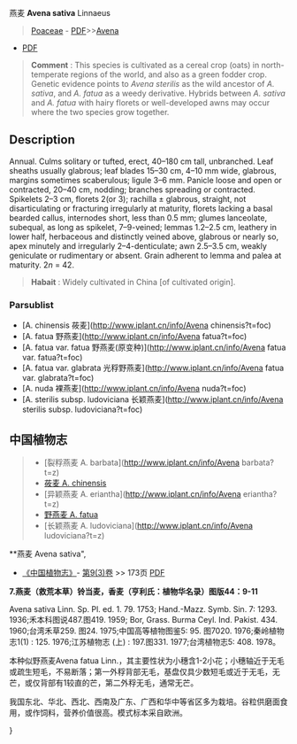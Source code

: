 燕麦 **Avena sativa** Linnaeus

> [Poaceae](http://www.iplant.cn/info/Poaceae?t=foc) - [PDF](http://www.iplant.cn/foc/pdf/Poaceae.pdf)>>[Avena](http://www.iplant.cn/info/Avena?t=foc)
 - [PDF](http://www.iplant.cn/foc/pdf/Avena.pdf)


> **Comment** : 
> This species is cultivated as a cereal crop (oats) in north-temperate regions of the world, and also as a green fodder crop. Genetic evidence points to *Avena sterilis* as the wild ancestor of *A. sativa*, and *A. fatua* as a weedy derivative. Hybrids between *A. sativa* and *A. fatua* with hairy florets or well-developed awns may occur where the two species grow together.

## Description

Annual. Culms solitary or tufted, erect, 40–180 cm tall, unbranched. Leaf sheaths usually glabrous; leaf blades 15–30 cm, 4–10 mm wide, glabrous, margins sometimes scaberulous; ligule 3–6 mm. Panicle loose and open or contracted, 20–40 cm, nodding; branches spreading or contracted. Spikelets 2–3 cm, florets 2(or 3); rachilla ± glabrous, straight, not disarticulating or fracturing irregularly at maturity, florets lacking a basal bearded callus, internodes short, less than 0.5 mm; glumes lanceolate, subequal, as long as spikelet, 7–9-veined; lemmas 1.2–2.5 cm, leathery in lower half, herbaceous and distinctly veined above, glabrous or nearly so, apex minutely and irregularly 2–4-denticulate; awn 2.5–3.5 cm, weakly geniculate or rudimentary or absent. Grain adherent to lemma and palea at maturity. 2*n* = 42.


> **Habait** : 
> Widely cultivated in China [of cultivated origin].



### Parsublist

* [A.  chinensis  莜麦](http://www.iplant.cn/info/Avena chinensis?t=foc)
* [A.  fatua  野燕麦](http://www.iplant.cn/info/Avena fatua?t=foc)
* [A.  fatua var. fatua  野燕麦(原变种)](http://www.iplant.cn/info/Avena fatua var. fatua?t=foc)
* [A.  fatua var. glabrata  光稃野燕麦](http://www.iplant.cn/info/Avena fatua var. glabrata?t=foc)
* [A.  nuda  裸燕麦](http://www.iplant.cn/info/Avena nuda?t=foc)
* [A.  sterilis subsp. ludoviciana  长颖燕麦](http://www.iplant.cn/info/Avena sterilis subsp. ludoviciana?t=foc)


## 中国植物志

> * [裂稃燕麦  A.  barbata](http://www.iplant.cn/info/Avena barbata?t=z)
> * [莜麦  A.  chinensis](Avena-chinensis-莜麦.md)
> * [异颖燕麦  A.  eriantha](http://www.iplant.cn/info/Avena eriantha?t=z)
> * [野燕麦  A.  fatua](Avena-fatua-野燕麦.md)
> * [长颖燕麦  A.  ludoviciana](http://www.iplant.cn/info/Avena ludoviciana?t=z)


**燕麦 Avena sativa",



* [《中国植物志》](http://www.iplant.cn/frps)- [第9(3)卷](http://www.iplant.cn/frps/vol/9(3)) >> 173页 [PDF](http://www.iplant.cn/frps/pdf/9(3)/173b.pdf)


**7.燕麦（救荒本草）铃当麦，香麦（亨利氏：植物华名录）图版44：9-11**

Avena sativa Linn. Sp. Pl. ed. 1. 79. 1753; Hand.-Mazz. Symb. Sin. 7: 1293. 1936;禾本科图说487.图419. 1959; Bor, Grass. Burma Ceyl. Ind. Pakist. 434. 1960;台湾禾草259. 图24. 1975;中国高等植物图鉴5: 95. 图7020. 1976;秦岭植物志1(1) : 125. 1976;江苏植物志 (上) : 197.图331. 1977;台湾植物志5: 408. 1978。

本种似野燕麦Avena fatua Linn.，其主要性状为小穗含1-2小花；小穗轴近于无毛或疏生短毛，不易断落；第一外稃背部无毛，基盘仅具少数短毛或近于无毛，无芒，或仅背部有1较直的芒，第二外稃无毛，通常无芒。

我国东北、华北、西北、西南及广东、广西和华中等省区多为栽培。谷粒供磨面食用，或作饲料，营养价值很高。模式标本采自欧洲。



}